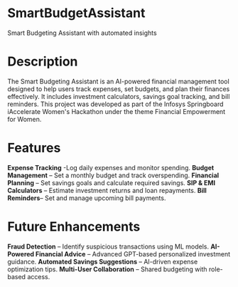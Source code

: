 # SmartBudgetAssistant
Smart Budgeting Assistant with automated insights

# Description
The Smart Budgeting Assistant is an AI-powered financial management tool designed to help users track expenses, set budgets, and plan their finances effectively. It includes investment calculators, savings goal tracking, and bill reminders. This project was developed as part of the Infosys Springboard iAccelerate Women's Hackathon under the theme Financial Empowerment for Women.

# Features
**Expense Tracking** -Log daily expenses and monitor spending.
**Budget Management** – Set a monthly budget and track overspending.
**Financial Planning** – Set savings goals and calculate required savings.
**SIP & EMI Calculators** – Estimate investment returns and loan repayments.
**Bill Reminders**– Set and manage upcoming bill payments.

# Future Enhancements
**Fraud Detection** – Identify suspicious transactions using ML models.
**AI-Powered Financial Advice** – Advanced GPT-based personalized investment guidance.
**Automated Savings Suggestions** – AI-driven expense optimization tips.
**Multi-User Collaboration** – Shared budgeting with role-based access.
